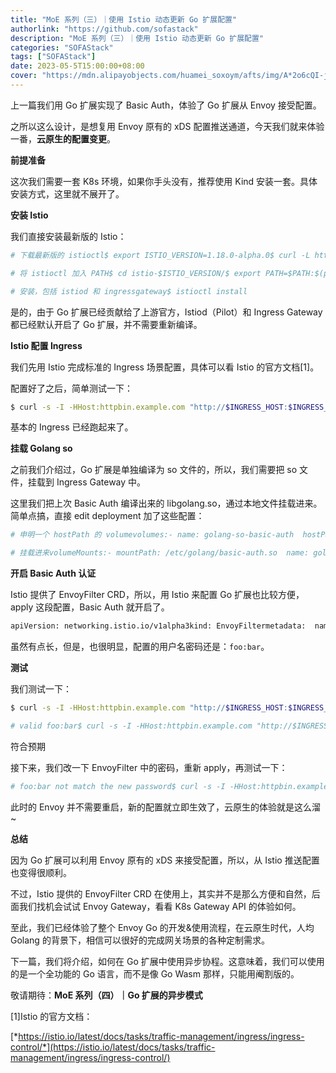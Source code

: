 ```yaml
---
title: "MoE 系列（三）｜使用 Istio 动态更新 Go 扩展配置"
authorlink: "https://github.com/sofastack"
description: "MoE 系列（三）｜使用 Istio 动态更新 Go 扩展配置"
categories: "SOFAStack"
tags: ["SOFAStack"]
date: 2023-05-5T15:00:00+08:00
cover: "https://mdn.alipayobjects.com/huamei_soxoym/afts/img/A*2o6cQI-j4qkAAAAAAAAAAAAADrGAAQ/original"
---
```


上一篇我们用 Go 扩展实现了 Basic Auth，体验了 Go 扩展从 Envoy 接受配置。

之所以这么设计，是想复用 Envoy 原有的 xDS 配置推送通道，今天我们就来体验一番，**云原生的配置变更**。

**前提准备**

这次我们需要一套 K8s 环境，如果你手头没有，推荐使用 Kind 安装一套。具体安装方式，这里就不展开了。

**安装 Istio**

我们直接安装最新版的 Istio：

```bash
# 下载最新版的 istioctl$ export ISTIO_VERSION=1.18.0-alpha.0$ curl -L https://istio.io/downloadIstio | sh -

# 将 istioctl 加入 PATH$ cd istio-$ISTIO_VERSION/$ export PATH=$PATH:$(pwd)/bin

# 安装，包括 istiod 和 ingressgateway$ istioctl install
```

是的，由于 Go 扩展已经贡献给了上游官方，Istiod（Pilot）和 Ingress Gateway 都已经默认开启了 Go 扩展，并不需要重新编译。

**Istio 配置 Ingress**

我们先用 Istio 完成标准的 Ingress 场景配置，具体可以看 Istio 的官方文档[1]。

配置好了之后，简单测试一下：

```bash
$ curl -s -I -HHost:httpbin.example.com "http://$INGRESS_HOST:$INGRESS_PORT/status/200"HTTP/1.1 200 OKserver: istio-envoydate: Fri, 10 Mar 2023 15:49:37 GMT
```

基本的 Ingress 已经跑起来了。

**挂载 Golang so**

之前我们介绍过，Go 扩展是单独编译为 so 文件的，所以，我们需要把 so 文件，挂载到 Ingress Gateway 中。

这里我们把上次 Basic Auth 编译出来的 libgolang.so，通过本地文件挂载进来。简单点搞，直接 edit deployment 加了这些配置：

```bash
# 申明一个 hostPath 的 volumevolumes:- name: golang-so-basic-auth  hostPath:    path: /data/golang-so/example-basic-auth/libgolang.so    type: File

# 挂载进来volumeMounts:- mountPath: /etc/golang/basic-auth.so  name: golang-so-basic-auth  readOnly: true
```

**开启 Basic Auth 认证**

Istio 提供了 EnvoyFilter CRD，所以，用 Istio 来配置 Go 扩展也比较方便，apply 这段配置，Basic Auth 就开启了。

```bash
apiVersion: networking.istio.io/v1alpha3kind: EnvoyFiltermetadata:  name: golang-filter  namespace: istio-systemspec:  configPatches:    # The first patch adds the lua filter to the listener/http connection manager  - applyTo: HTTP_FILTER    match:      context: GATEWAY      listener:        filterChain:          filter:            name: "envoy.filters.network.http_connection_manager"            subFilter:              name: "envoy.filters.http.router"    patch:      operation: INSERT_BEFORE      value: # golang filter specification       name: envoy.filters.http.golang       typed_config:          "@type": "type.googleapis.com/envoy.extensions.filters.http.golang.v3alpha.Config"          library_id: example          library_path: /etc/golang/basic-auth.so          plugin_name: basic-auth          plugin_config:            "@type": "type.googleapis.com/xds.type.v3.TypedStruct"            type_url: typexx            value:              username: foo              password: bar
```

虽然有点长，但是，也很明显，配置的用户名密码还是：`foo:bar`。

**测试**

我们测试一下：

```bash
$ curl -s -I -HHost:httpbin.example.com "http://$INGRESS_HOST:$INGRESS_PORT/status/200"HTTP/1.1 401 Unauthorized

# valid foo:bar$ curl -s -I -HHost:httpbin.example.com "http://$INGRESS_HOST:$INGRESS_PORT/status/200" -H 'Authorization: basic Zm9vOmJhcg=='HTTP/1.1 200 OK
```

符合预期

接下来，我们改一下 EnvoyFilter 中的密码，重新 apply，再测试一下：

```bash
# foo:bar not match the new password$ curl -s -I -HHost:httpbin.example.com "http://$INGRESS_HOST:$INGRESS_PORT/status/200" -H 'Authorization: basic Zm9vOmJhcg=='HTTP/1.1 401 Unauthorized
```

此时的 Envoy 并不需要重启，新的配置就立即生效了，云原生的体验就是这么溜~

**总结**

因为 Go 扩展可以利用 Envoy 原有的 xDS 来接受配置，所以，从 Istio 推送配置也变得很顺利。

不过，Istio 提供的 EnvoyFilter CRD 在使用上，其实并不是那么方便和自然，后面我们找机会试试 Envoy Gateway，看看 K8s Gateway API 的体验如何。

至此，我们已经体验了整个 Envoy Go 的开发&使用流程，在云原生时代，人均 Golang 的背景下，相信可以很好的完成网关场景的各种定制需求。

下一篇，我们将介绍，如何在 Go 扩展中使用异步协程。这意味着，我们可以使用的是一个全功能的 Go 语言，而不是像 Go Wasm 那样，只能用阉割版的。

敬请期待：**MoE 系列（四）｜Go 扩展的异步模式**

[1]Istio 的官方文档：

[*https://istio.io/latest/docs/tasks/traffic-management/ingress/ingress-control/*](https://istio.io/latest/docs/tasks/traffic-management/ingress/ingress-control/)
